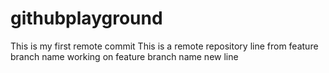 # githubplayground
This is my first remote commit
This is a remote repository
line from feature branch name
working on feature branch name new line
